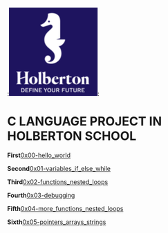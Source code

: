 :![holbertonlogo](./hslogo.png):

# C LANGUAGE PROJECT IN HOLBERTON SCHOOL

**First**[0x00-hello_world](https://github.com/julien3641/holbertonschool-low_level_programming/tree/main/0x00-hello_world)

**Second**[0x01-variables_if_else_while](https://github.com/julien3641/holbertonschool-low_level_programming/tree/main/0x01-variables_if_else_while)

**Third**[0x02-functions_nested_loops](https://github.com/julien3641/holbertonschool-low_level_programming/tree/main/0x02-functions_nested_loops)

**Fourth**[0x03-debugging](https://github.com/julien3641/holbertonschool-low_level_programming/tree/main/0x03-debugging)

**Fifth**[0x04-more_functions_nested_loops](https://github.com/julien3641/holbertonschool-low_level_programming/tree/main/0x04-more_functions_nested_loops)

**Sixth**[0x05-pointers_arrays_strings](https://github.com/julien3641/holbertonschool-low_level_programming/tree/main/0x05-pointers_arrays_strings)


